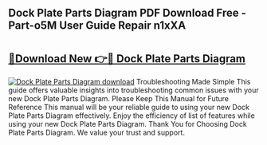 ## Dock Plate Parts Diagram PDF Download Free - Part-o5M User Guide Repair n1xXA

# <h2><a href="http://dfp5c2n.blite.top/?on=Dock+Plate+Parts+Diagram">🔗Download New 👉🔴 Dock Plate Parts Diagram</a></h2>

[![Dock Plate Parts Diagram download](https://i.imgur.com/lujVjoI.png)](http://dfp5c2n.blite.top/?on=Dock+Plate+Parts+Diagram)
Troubleshooting Made Simple This guide offers valuable insights into troubleshooting common issues with your new Dock Plate Parts Diagram. Please Keep This Manual for Future Reference This manual will be your reliable guide to using your new Dock Plate Parts Diagram effectively. Enjoy the efficiency of list of features while using your new Dock Plate Parts Diagram. Thank You for Choosing Dock Plate Parts Diagram. We value your trust and support.
